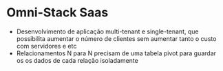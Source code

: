 # Omni-Stack Saas
- Desenvolvimento de aplicação multi-tenant e single-tenant, que possibilita aumentar o número de clientes sem aumentar tanto o custo com servidores e etc
- Relacionamentos N para N precisam de uma tabela pivot para guardar os os dados de cada relação isoladamente